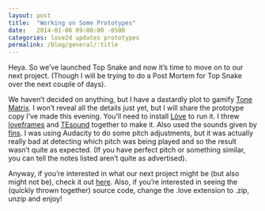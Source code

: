 ```yaml
---
layout: post
title:  "Working on Some Prototypes"
date:   2014-01-06 09:00:00 -0500
categories: love2d updates prototypes
permalink: /blog/general/:title
---
```

Heya. So we’ve launched Top Snake and now it’s time to move on to our next project. (Though I will be trying to do a Post Mortem for Top Snake over the next couple of days).
<!--break-->

We haven’t decided on anything, but I have a dastardly plot to gamify [Tone Matrix](http://tonematrix.audiotool.com/). I won’t reveal all the details just yet, but I will share the prototype copy I’ve made this evening. You’ll need to install [Löve](https://love2d.org/) to run it. I threw [loveframes](http://nikolairesokav.com/projects/loveframes/) and [TEsound](https://love2d.org/wiki/TEsound) together to make it. Also used the sounds given by [fins](http://freesound.org/people/fins/). I was using Audacity to do some pitch adjustments, but it was actually really bad at detecting which pitch was being played and so the result wasn’t quite as expected. (If you have perfect pitch or something similar, you can tell the notes listed aren’t quite as advertised).

Anyway, if you’re interested in what our next project might be (but also might not be), check it out [here](http://coinflipgames.co/games/demos/tone-matrix/ToneMatrixCopy.love). Also, if you’re interested in seeing the (quickly thrown together) source code, change the .love extension to .zip, unzip and enjoy!
